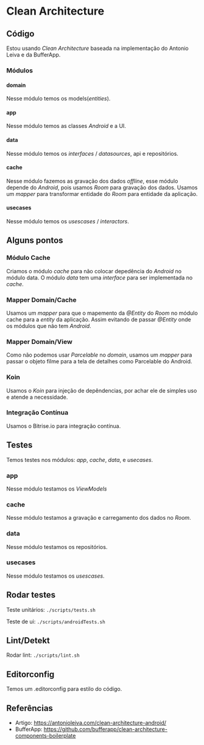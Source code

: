 # Clean Architecture

## Código
Estou usando *Clean Architecture* baseada na implementação do Antonio Leiva e da BufferApp.

### Módulos
#### domain
Nesse módulo temos os models(*entities*).

#### app
Nesse módulo temos as classes *Android* e a UI.

#### data
Nesse módulo temos os *interfaces* / *datasources*, api e repositórios.

#### cache
Nesse módulo fazemos as gravação dos dados *offline*, esse módulo depende do *Android*, pois usamos *Room* para gravação dos dados. Usamos um *mapper* para transformar entidade do *Room* para entidade da aplicação.

#### usecases
Nesse módulo temos os *usescases* / *interactors*.

## Alguns pontos

### Módulo Cache
Criamos o módulo *cache* para não colocar depedência do *Android* no módulo data. O módulo *data* tem uma *interface* para ser implementada no *cache*.

### Mapper Domain/Cache
Usamos um *mapper* para que o mapemento da *@Entity* do *Room* no módulo cache para a *entity* da aplicação. Assim evitando de passar *@Entity* onde os módulos que não tem *Android*.

### Mapper Domain/View
Como não podemos usar *Parcelable* no *domain*, usamos um *mapper* para passar o objeto filme para a tela de detalhes como Parcelable do Android. 

### Koin
Usamos o *Koin* para injeção de depêndencias, por achar ele de simples uso e atende a necessidade.

### Integração Contínua
Usamos o Bitrise.io para integração contínua.

## Testes
Temos testes nos módulos: *app*, *cache*, *data*, e *usecases*.

### app
Nesse módulo testamos os *ViewModels*

### cache
Nesse módulo testamos a gravação e carregamento dos dados no *Room*.

### data
Nesse módulo testamos os repositórios.

### usecases
Nesse módulo testamos os *usescases*.

## Rodar testes
Teste unitários: `./scripts/tests.sh`

Teste de ui: `./scripts/androidTests.sh`

## Lint/Detekt
Rodar lint: `./scripts/lint.sh`

## Editorconfig
Temos um .editorconfig para estilo do código.

## Referências
* Artigo: https://antonioleiva.com/clean-architecture-android/
* BufferApp: https://github.com/bufferapp/clean-architecture-components-boilerplate


